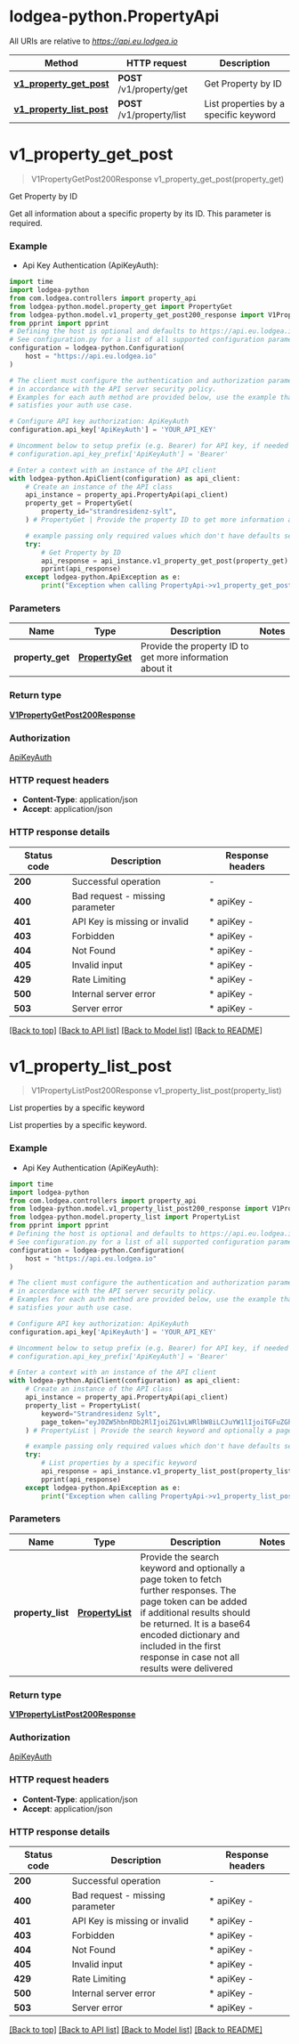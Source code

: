 # lodgea-python.PropertyApi

All URIs are relative to *https://api.eu.lodgea.io*

Method | HTTP request | Description
------------- | ------------- | -------------
[**v1_property_get_post**](PropertyApi.md#v1_property_get_post) | **POST** /v1/property/get | Get Property by ID
[**v1_property_list_post**](PropertyApi.md#v1_property_list_post) | **POST** /v1/property/list | List properties by a specific keyword


# **v1_property_get_post**
> V1PropertyGetPost200Response v1_property_get_post(property_get)

Get Property by ID

Get all information about a specific property by its ID. This parameter is required.

### Example

* Api Key Authentication (ApiKeyAuth):

```python
import time
import lodgea-python
from com.lodgea.controllers import property_api
from lodgea-python.model.property_get import PropertyGet
from lodgea-python.model.v1_property_get_post200_response import V1PropertyGetPost200Response
from pprint import pprint
# Defining the host is optional and defaults to https://api.eu.lodgea.io
# See configuration.py for a list of all supported configuration parameters.
configuration = lodgea-python.Configuration(
    host = "https://api.eu.lodgea.io"
)

# The client must configure the authentication and authorization parameters
# in accordance with the API server security policy.
# Examples for each auth method are provided below, use the example that
# satisfies your auth use case.

# Configure API key authorization: ApiKeyAuth
configuration.api_key['ApiKeyAuth'] = 'YOUR_API_KEY'

# Uncomment below to setup prefix (e.g. Bearer) for API key, if needed
# configuration.api_key_prefix['ApiKeyAuth'] = 'Bearer'

# Enter a context with an instance of the API client
with lodgea-python.ApiClient(configuration) as api_client:
    # Create an instance of the API class
    api_instance = property_api.PropertyApi(api_client)
    property_get = PropertyGet(
        property_id="strandresidenz-sylt",
    ) # PropertyGet | Provide the property ID to get more information about it

    # example passing only required values which don't have defaults set
    try:
        # Get Property by ID
        api_response = api_instance.v1_property_get_post(property_get)
        pprint(api_response)
    except lodgea-python.ApiException as e:
        print("Exception when calling PropertyApi->v1_property_get_post: %s\n" % e)
```


### Parameters

Name | Type | Description  | Notes
------------- | ------------- | ------------- | -------------
 **property_get** | [**PropertyGet**](PropertyGet.md)| Provide the property ID to get more information about it |

### Return type

[**V1PropertyGetPost200Response**](V1PropertyGetPost200Response.md)

### Authorization

[ApiKeyAuth](../README.md#ApiKeyAuth)

### HTTP request headers

 - **Content-Type**: application/json
 - **Accept**: application/json


### HTTP response details

| Status code | Description | Response headers |
|-------------|-------------|------------------|
**200** | Successful operation |  -  |
**400** | Bad request - missing parameter |  * apiKey -  <br>  |
**401** | API Key is missing or invalid |  * apiKey -  <br>  |
**403** | Forbidden |  * apiKey -  <br>  |
**404** | Not Found |  * apiKey -  <br>  |
**405** | Invalid input |  * apiKey -  <br>  |
**429** | Rate Limiting |  * apiKey -  <br>  |
**500** | Internal server error |  * apiKey -  <br>  |
**503** | Server error |  * apiKey -  <br>  |

[[Back to top]](#) [[Back to API list]](../README.md#documentation-for-api-endpoints) [[Back to Model list]](../README.md#documentation-for-models) [[Back to README]](../README.md)

# **v1_property_list_post**
> V1PropertyListPost200Response v1_property_list_post(property_list)

List properties by a specific keyword

List properties by a specific keyword.

### Example

* Api Key Authentication (ApiKeyAuth):

```python
import time
import lodgea-python
from com.lodgea.controllers import property_api
from lodgea-python.model.v1_property_list_post200_response import V1PropertyListPost200Response
from lodgea-python.model.property_list import PropertyList
from pprint import pprint
# Defining the host is optional and defaults to https://api.eu.lodgea.io
# See configuration.py for a list of all supported configuration parameters.
configuration = lodgea-python.Configuration(
    host = "https://api.eu.lodgea.io"
)

# The client must configure the authentication and authorization parameters
# in accordance with the API server security policy.
# Examples for each auth method are provided below, use the example that
# satisfies your auth use case.

# Configure API key authorization: ApiKeyAuth
configuration.api_key['ApiKeyAuth'] = 'YOUR_API_KEY'

# Uncomment below to setup prefix (e.g. Bearer) for API key, if needed
# configuration.api_key_prefix['ApiKeyAuth'] = 'Bearer'

# Enter a context with an instance of the API client
with lodgea-python.ApiClient(configuration) as api_client:
    # Create an instance of the API class
    api_instance = property_api.PropertyApi(api_client)
    property_list = PropertyList(
        keyword="Strandresidenz Sylt",
        page_token="eyJ0ZW5hbnRDb2RlIjoiZG1vLWRlbW8iLCJuYW1lIjoiTGFuZGhhdXMgVHJlc2tlcnNhbmQiLCJwcm9wZXJ0eUlkIjoibGFuZGhhdXMtdHJlc2tlcnNhbmQifQ==",
    ) # PropertyList | Provide the search keyword and optionally a page token to fetch further responses. The page token can be added if additional results should be returned. It is a base64 encoded dictionary and included in the first response in case not all results were delivered

    # example passing only required values which don't have defaults set
    try:
        # List properties by a specific keyword
        api_response = api_instance.v1_property_list_post(property_list)
        pprint(api_response)
    except lodgea-python.ApiException as e:
        print("Exception when calling PropertyApi->v1_property_list_post: %s\n" % e)
```


### Parameters

Name | Type | Description  | Notes
------------- | ------------- | ------------- | -------------
 **property_list** | [**PropertyList**](PropertyList.md)| Provide the search keyword and optionally a page token to fetch further responses. The page token can be added if additional results should be returned. It is a base64 encoded dictionary and included in the first response in case not all results were delivered |

### Return type

[**V1PropertyListPost200Response**](V1PropertyListPost200Response.md)

### Authorization

[ApiKeyAuth](../README.md#ApiKeyAuth)

### HTTP request headers

 - **Content-Type**: application/json
 - **Accept**: application/json


### HTTP response details

| Status code | Description | Response headers |
|-------------|-------------|------------------|
**200** | Successful operation |  -  |
**400** | Bad request - missing parameter |  * apiKey -  <br>  |
**401** | API Key is missing or invalid |  * apiKey -  <br>  |
**403** | Forbidden |  * apiKey -  <br>  |
**404** | Not Found |  * apiKey -  <br>  |
**405** | Invalid input |  * apiKey -  <br>  |
**429** | Rate Limiting |  * apiKey -  <br>  |
**500** | Internal server error |  * apiKey -  <br>  |
**503** | Server error |  * apiKey -  <br>  |

[[Back to top]](#) [[Back to API list]](../README.md#documentation-for-api-endpoints) [[Back to Model list]](../README.md#documentation-for-models) [[Back to README]](../README.md)

